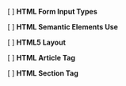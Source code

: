 [ ] **HTML Form Input Types**

[ ] **HTML Semantic Elements Use**

[ ] **HTML5 Layout**

[ ] **HTML Article Tag**

[ ] **HTML Section Tag**